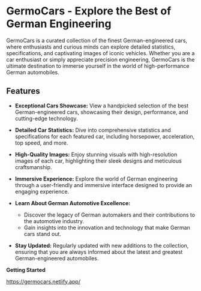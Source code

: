 # GermoCars - Explore the Best of German Engineering

GermoCars is a curated collection of the finest German-engineered cars, where enthusiasts and curious minds can explore detailed statistics, specifications, and captivating images of iconic vehicles. Whether you are a car enthusiast or simply appreciate precision engineering, GermoCars is the ultimate destination to immerse yourself in the world of high-performance German automobiles.

## Features

- **Exceptional Cars Showcase:** View a handpicked selection of the best German-engineered cars, showcasing their design, performance, and cutting-edge technology.

- **Detailed Car Statistics:** Dive into comprehensive statistics and specifications for each featured car, including horsepower, acceleration, top speed, and more.

- **High-Quality Images:** Enjoy stunning visuals with high-resolution images of each car, highlighting their sleek designs and meticulous craftsmanship.

- **Immersive Experience:** Explore the world of German engineering through a user-friendly and immersive interface designed to provide an engaging experience.

- **Learn About German Automotive Excellence:**
  - Discover the legacy of German automakers and their contributions to the automotive industry.
  - Gain insights into the innovation and technology that make German cars stand out.

- **Stay Updated:** Regularly updated with new additions to the collection, ensuring that you are always informed about the latest and greatest German-engineered automobiles.

**Getting Started**

  https://germocars.netlify.app/
